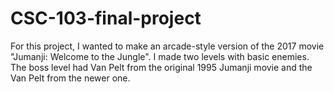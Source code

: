 # CSC-103-final-project
For this project, I wanted to make an arcade-style version of the 2017 movie "Jumanji: Welcome to the Jungle". I made two levels with basic enemies. The boss level had Van Pelt from the original 1995 Jumanji movie and the Van Pelt from the newer one.
